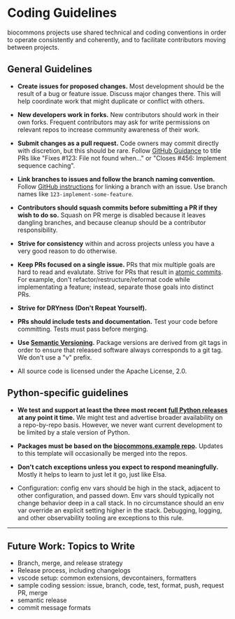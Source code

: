 # Coding Guidelines

biocommons projects use shared technical and coding conventions in order to operate
consistently and coherently, and to facilitate contributors moving between projects.

## General Guidelines

- **Create issues for proposed changes.**  Most development should be the result of a bug or feature
  issue.  Discuss major changes there.  This will help coordinate work that might duplicate or
  conflict with others.

- **New developers work in forks.** New contributors should work in their own forks. Frequent
  contributors may ask for write permissions on relevant repos to increase community awareness of
  their work.

- **Submit changes as a pull request.** Code owners may commit directly with discretion, but
  this should be rare.  Follow [GitHub
  Guidance](https://docs.github.com/en/issues/tracking-your-work-with-issues/using-issues/linking-a-pull-request-to-an-issue)
  to title PRs like "Fixes \#123: File not found when..." or "Closes \#456:
  Implement sequence caching".

- **Link branches to issues and follow the branch naming convention.**  Follow [GitHub
  instructions](https://docs.github.com/en/issues/tracking-your-work-with-issues/using-issues/linking-a-pull-request-to-an-issue#manually-linking-a-pull-request-or-branch-to-an-issue-using-the-issue-sidebar)
  for linking a branch with an issue.  Use branch names like `123-implement-some-feature`.

- **Contributors should squash commits before submitting a PR if they wish to do so.**  Squash on PR
  merge is disabled because it leaves dangling branches, and because cleanup should be a contributor
  responsibility.

- **Strive for consistency** within and across projects unless you have a very good reason to do
  otherwise.

- **Keep PRs focused on a single issue.**  PRs that mix multiple goals are hard to read and
evalutate. Strive for PRs that result in [atomic
commits](http://en.wikipedia.org/wiki/Atomic_commit#Atomic_Commit_Convention). For example, don't
refactor/restructure/reformat code while implementating a feature; instead, separate those goals
into distinct PRs.

- **Strive for DRYness (Don't Repeat Yourself).**

- **PRs should include tests and documentation.** Test your code before committing. Tests
  must pass before merging.

- **Use [Semantic Versioning](https://semver.org/).**  Package versions are derived from
git tags in order to ensure that released software always corresponds to a git tag. We don't use a
"v" prefix.

- All source code is licensed under the Apache License, 2.0.

## Python-specific guidelines

- **We test and support at least the three most recent [full Python
  releases](https://devguide.python.org/versions/) at any point it time.**  We might test and
  advertise broader availability on a repo-by-repo basis.  However, we never want current
  development to be limited by a stale version of Python.

- **Packages must be based on the [biocommons.example
  repo](https://github.com/biocommons/biocommons.example).**  Updates
  to this template will occasionally be merged into the repos.

- **Don't catch exceptions unless you expect to respond meaningfully.** Mostly it helps to learn to
  just let it go, just like Elsa.

- Configuration: config env vars should be high in the stack, adjacent to other configuration, and
  passed down.  Env vars should typically not change behavior deep in a call stack. In no
  circumstance should an env var override an explicit setting higher in the stack. Debugging,
  logging, and other observability tooling are exceptions to this rule.

---

## Future Work: Topics to Write

- Branch, merge, and release strategy
- Release process, including changelogs
- vscode setup: common extensions, devcontainers, formatters
- sample coding session: issue, branch, code, test, format, push, request PR, merge
- semantic release
- commit message formats